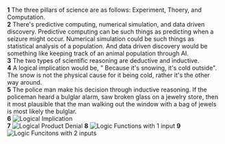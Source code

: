**1**  The three pillars of science are as follows: Experiment, Thoery, and Computation.    
**2**  There's predictive computing, numerical simulation, and data driven discovery. Predictive computing can be such things as predicting when a seizure might occur. Numerical simulation could be such things as statistical analysis of a population. And data driven discovery would be something like keeping track of an animal population through AI.   
**3**  The two types of scientific reasoning are deductive and inductive.   
**4**  A logical implication would be, " Because it's snowing, it's cold outside". The snow is not the physical cause for it being cold, rather it's the other way around.   
**5**  The police man make his decision through inductive reasoning. If the policeman heard a bulglar alarm, saw broken glass on a jewelry store, then it most plausible that the man walking out the window with a bag of jewels is most likely the bulglar.   
**6**  ![Logical Implication](https://github.com/bbovee-19/IDS2024S/assets/157654765/be0c2fdb-f409-4e90-9bf0-c3b87a4a5994)   
**7**  ![Logical Product Denial](https://github.com/bbovee-19/IDS2024S/assets/157654765/a1b25368-2e2a-4615-bdac-f4fb57d602ba)
**8**  ![Logic Functions with 1 input](https://github.com/bbovee-19/IDS2024S/assets/157654765/f96398cb-dd30-437b-90c1-e0a28f24eb80)
**9**  ![Logic Funcitons with 2 inputs](https://github.com/bbovee-19/IDS2024S/assets/157654765/8c038553-f8d2-4848-a560-990e60fb4872)   

